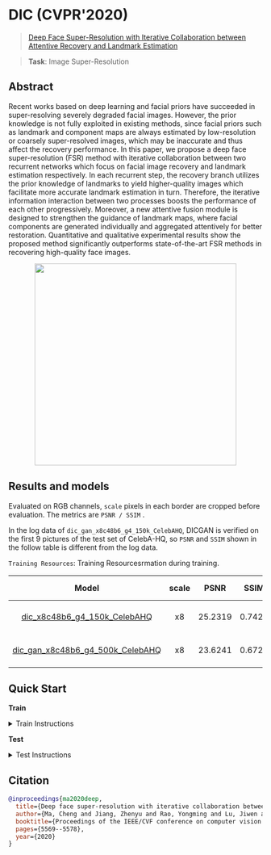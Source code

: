 # DIC (CVPR'2020)

> [Deep Face Super-Resolution with Iterative Collaboration between Attentive Recovery and Landmark Estimation](https://arxiv.org/abs/2003.13063)

> **Task**: Image Super-Resolution

<!-- [ALGORITHM] -->

## Abstract

<!-- [ABSTRACT] -->

Recent works based on deep learning and facial priors have succeeded in super-resolving severely degraded facial images. However, the prior knowledge is not fully exploited in existing methods, since facial priors such as landmark and component maps are always estimated by low-resolution or coarsely super-resolved images, which may be inaccurate and thus affect the recovery performance. In this paper, we propose a deep face super-resolution (FSR) method with iterative collaboration between two recurrent networks which focus on facial image recovery and landmark estimation respectively. In each recurrent step, the recovery branch utilizes the prior knowledge of landmarks to yield higher-quality images which facilitate more accurate landmark estimation in turn. Therefore, the iterative information interaction between two processes boosts the performance of each other progressively. Moreover, a new attentive fusion module is designed to strengthen the guidance of landmark maps, where facial components are generated individually and aggregated attentively for better restoration. Quantitative and qualitative experimental results show the proposed method significantly outperforms state-of-the-art FSR methods in recovering high-quality face images.

<!-- [IMAGE] -->

<div align=center >
 <img src="https://user-images.githubusercontent.com/7676947/144017838-63e31123-1b59-4743-86bb-737bd32a9209.png" width="400"/>
</div >

## Results and models

Evaluated on RGB channels, `scale` pixels in each border are cropped before evaluation.
The metrics are `PSNR / SSIM` .

In the log data of `dic_gan_x8c48b6_g4_150k_CelebAHQ`, DICGAN is verified on the first 9 pictures of the test set of CelebA-HQ, so `PSNR` and `SSIM` shown in the follow table is different from the log data.

`Training Resources`: Training Resourcesrmation during training.

|                                    Model                                     | scale |  PSNR   |  SSIM  | Training Resources  |                                        Download                                         |
| :--------------------------------------------------------------------------: | :---: | :-----: | :----: | :-----------------: | :-------------------------------------------------------------------------------------: |
|     [dic_x8c48b6_g4_150k_CelebAHQ](./dic_x8c48b6_4xb2-150k_celeba-hq.py)     |  x8   | 25.2319 | 0.7422 | 4 (Tesla PG503-216) | [model](https://download.openmmlab.com/mmediting/restorers/dic/dic_x8c48b6_g4_150k_CelebAHQ_20210611-5d3439ca.pth) \| [log](https://download.openmmlab.com/mmediting/restorers/dic/dic_x8c48b6_g4_150k_CelebAHQ_20210611-5d3439ca.log.json) |
| [dic_gan_x8c48b6_g4_500k_CelebAHQ](./dic_gan-x8c48b6_4xb2-500k_celeba-hq.py) |  x8   | 23.6241 | 0.6721 | 4 (Tesla PG503-216) | [model](https://download.openmmlab.com/mmediting/restorers/dic/dic_gan_x8c48b6_g4_500k_CelebAHQ_20210625-3b89a358.pth) \| [log](https://download.openmmlab.com/mmediting/restorers/dic/dic_gan_x8c48b6_g4_500k_CelebAHQ_20210625-3b89a358.log.json) |

## Quick Start

**Train**

<details>
<summary>Train Instructions</summary>

You can use the following commands to train a model with cpu or single/multiple GPUs.

```shell
# cpu train
CUDA_VISIBLE_DEVICES=-1 python tools/train.py configs/dic/dic_gan-x8c48b6_4xb2-500k_celeba-hq.py

# single-gpu train
python tools/train.py configs/dic/dic_gan-x8c48b6_4xb2-500k_celeba-hq.py

# multi-gpu train
./tools/dist_train.sh configs/dic/dic_gan-x8c48b6_4xb2-500k_celeba-hq.py 8
```

For more details, you can refer to **Train a model** part in [train_test.md](/docs/en/user_guides/train_test.md#Train-a-model-in-MMEditing).

</details>

**Test**

<details>
<summary>Test Instructions</summary>

You can use the following commands to test a model with cpu or single/multiple GPUs.

```shell
# cpu test
CUDA_VISIBLE_DEVICES=-1 python tools/test.py configs/dic/dic_gan-x8c48b6_4xb2-500k_celeba-hq.py https://download.openmmlab.com/mmediting/restorers/dic/dic_gan_x8c48b6_g4_500k_CelebAHQ_20210625-3b89a358.pth

# single-gpu test
python tools/test.py configs/dic/dic_gan-x8c48b6_4xb2-500k_celeba-hq.py https://download.openmmlab.com/mmediting/restorers/dic/dic_gan_x8c48b6_g4_500k_CelebAHQ_20210625-3b89a358.pth

# multi-gpu test
./tools/dist_test.sh configs/dic/dic_gan-x8c48b6_4xb2-500k_celeba-hq.py https://download.openmmlab.com/mmediting/restorers/dic/dic_gan_x8c48b6_g4_500k_CelebAHQ_20210625-3b89a358.pth 8
```

For more details, you can refer to **Test a pre-trained model** part in [train_test.md](/docs/en/user_guides/train_test.md#Test-a-pre-trained-model-in-MMEditing).

</details>

## Citation

```bibtex
@inproceedings{ma2020deep,
  title={Deep face super-resolution with iterative collaboration between attentive recovery and landmark estimation},
  author={Ma, Cheng and Jiang, Zhenyu and Rao, Yongming and Lu, Jiwen and Zhou, Jie},
  booktitle={Proceedings of the IEEE/CVF conference on computer vision and pattern recognition},
  pages={5569--5578},
  year={2020}
}
```
